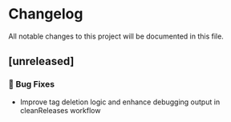 <!-- markdownlint-disable -->
# Changelog

All notable changes to this project will be documented in this file.

## [unreleased]

### 🐛 Bug Fixes

- Improve tag deletion logic and enhance debugging output in cleanReleases workflow


<!-- generated by git-cliff -->
